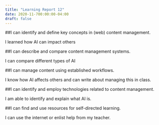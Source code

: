 ```yaml
---
title: "Learning Report 12"
date: 2020-11-700:00:00-04:00
draft: false
---
```


##I can identify and define key concepts in (web) content management.
 
I learned how AI can impact others

##I can describe and compare content management systems.

I can compare different types of AI

##I can manage content using established workflows.

I know how AI affects others and can write about managing this in class.

##I can identify and employ technologies related to content management.

I am able to identify and explain what AI is.

##I can find and use resources for self-directed learning.

I can use the internet or enlist help from my teacher.
